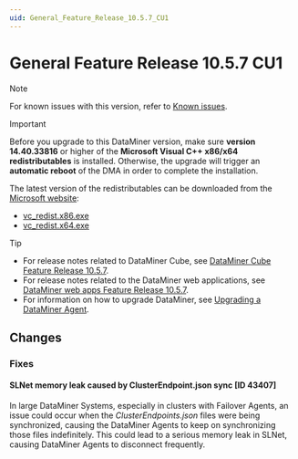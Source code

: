 ```yaml
---
uid: General_Feature_Release_10.5.7_CU1
---
```



# General Feature Release 10.5.7 CU1

> [!NOTE]
> For known issues with this version, refer to [Known issues](xref:Known_issues).

> [!IMPORTANT]
>
> Before you upgrade to this DataMiner version, make sure **version 14.40.33816** or higher of the **Microsoft Visual C++ x86/x64 redistributables** is installed. Otherwise, the upgrade will trigger an **automatic reboot** of the DMA in order to complete the installation.
>
> The latest version of the redistributables can be downloaded from the [Microsoft website](https://learn.microsoft.com/en-us/cpp/windows/latest-supported-vc-redist?view=msvc-170#latest-microsoft-visual-c-redistributable-version):
>
> - [vc_redist.x86.exe](https://aka.ms/vs/17/release/vc_redist.x86.exe)
> - [vc_redist.x64.exe](https://aka.ms/vs/17/release/vc_redist.x64.exe)

> [!TIP]
>
> - For release notes related to DataMiner Cube, see [DataMiner Cube Feature Release 10.5.7](xref:Cube_Feature_Release_10.5.7).
> - For release notes related to the DataMiner web applications, see [DataMiner web apps Feature Release 10.5.7](xref:Web_apps_Feature_Release_10.5.7).
> - For information on how to upgrade DataMiner, see [Upgrading a DataMiner Agent](xref:Upgrading_a_DataMiner_Agent).

## Changes

### Fixes

#### SLNet memory leak caused by ClusterEndpoint.json sync [ID 43407]

<!-- MR 10.5.0 [CU4] (but also 10.5.0 [CU5] and 10.5.0 [CU6]) - FR 10.5.7 [CU1] (but also 10.5.8 [CU1] and 10.5.9) -->

In large DataMiner Systems, especially in clusters with Failover Agents, an issue could occur when the *ClusterEndpoints.json* files were being synchronized, causing the DataMiner Agents to keep on synchronizing those files indefinitely. This could lead to a serious memory leak in SLNet, causing DataMiner Agents to disconnect frequently.
